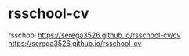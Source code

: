 # rsschool-cv
rsschool
https://serega3526.github.io/rsschool-cv/cv
https://serega3526.github.io/rsschool-cv
